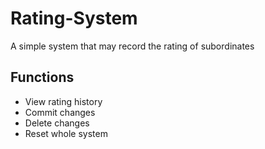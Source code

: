 # Rating-System
A simple system that may record the rating of subordinates
## Functions
* View rating history
* Commit changes
* Delete changes
* Reset whole system
